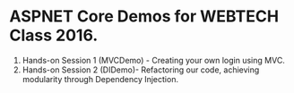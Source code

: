 # ASPNET Core Demos for WEBTECH Class 2016.

1. Hands-on Session 1 (MVCDemo) - Creating your own login using MVC.
2. Hands-on Session 2 (DIDemo)- Refactoring our code, achieving modularity through Dependency Injection.